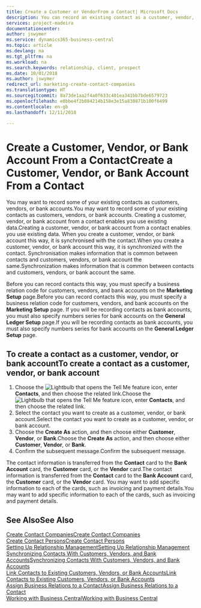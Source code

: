 ```yaml
---
title: Create a Customer or VendorFrom a Contact| Microsoft Docs
description: You can record an existing contact as a customer, vendor, or bank account using existing data and specifying a business relationship.
services: project-madeira
documentationcenter: 
author: jswymer
ms.service: dynamics365-business-central
ms.topic: article
ms.devlang: na
ms.tgt_pltfrm: na
ms.workload: na
ms.search.keywords: relationship, client, prospect
ms.date: 10/01/2018
ms.author: jswymer
redirect_url: marketing-create-contact-companies
ms.translationtype: HT
ms.sourcegitcommit: 8a73de1aa2f4a0f633c401ea341bb7bde6579723
ms.openlocfilehash: e0bbe4f2b084214b158e3e15a830871b100f6499
ms.contentlocale: en-gb
ms.lasthandoff: 12/11/2018

---
```

# <a name="create-a-customer-vendor-or-bank-account-from-a-contact"></a><span data-ttu-id="12982-103">Create a Customer, Vendor, or Bank Account From a Contact</span><span class="sxs-lookup"><span data-stu-id="12982-103">Create a Customer, Vendor, or Bank Account From a Contact</span></span>
<span data-ttu-id="12982-104">You may want to record some of your existing contacts as customers, vendors, or bank accounts.</span><span class="sxs-lookup"><span data-stu-id="12982-104">You may want to record some of your existing contacts as customers, vendors, or bank accounts.</span></span> <span data-ttu-id="12982-105">Creating a customer, vendor, or bank account from a contact enables you use existing data.</span><span class="sxs-lookup"><span data-stu-id="12982-105">Creating a customer, vendor, or bank account from a contact enables you use existing data.</span></span> <span data-ttu-id="12982-106">When you create a customer, vendor, or bank account this way, it is synchronised with the contact.</span><span class="sxs-lookup"><span data-stu-id="12982-106">When you create a customer, vendor, or bank account this way, it is synchronized with the contact.</span></span> <span data-ttu-id="12982-107">Synchronisation makes information that is common between contacts and customers, vendors, or bank account the same.</span><span class="sxs-lookup"><span data-stu-id="12982-107">Synchronization makes information that is common between contacts and customers, vendors, or bank account the same.</span></span>

<span data-ttu-id="12982-108">Before you can record contacts this way, you must specify a business relation code for customers, vendors, and bank accounts on the **Marketing Setup** page.</span><span class="sxs-lookup"><span data-stu-id="12982-108">Before you can record contacts this way, you must specify a business relation code for customers, vendors, and bank accounts on the **Marketing Setup** page.</span></span> <span data-ttu-id="12982-109">If you will be recording contacts as bank accounts, you must also specify numbers series for bank accounts on the **General Ledger Setup** page.</span><span class="sxs-lookup"><span data-stu-id="12982-109">If you will be recording contacts as bank accounts, you must also specify numbers series for bank accounts on the **General Ledger Setup** page.</span></span>

## <a name="to-create-a-contact-as-a-customer-vendor-or-bank-account"></a><span data-ttu-id="12982-110">To create a contact as a customer, vendor, or bank account</span><span class="sxs-lookup"><span data-stu-id="12982-110">To create a contact as a customer, vendor, or bank account</span></span>
1. <span data-ttu-id="12982-111">Choose the ![Lightbulb that opens the Tell Me feature](media/ui-search/search_small.png "Tell me what you want to do") icon, enter **Contacts**, and then choose the related link.</span><span class="sxs-lookup"><span data-stu-id="12982-111">Choose the ![Lightbulb that opens the Tell Me feature](media/ui-search/search_small.png "Tell me what you want to do") icon, enter **Contacts**, and then choose the related link.</span></span>
2. <span data-ttu-id="12982-112">Select the contact you want to create as a customer, vendor, or bank account.</span><span class="sxs-lookup"><span data-stu-id="12982-112">Select the contact you want to create as a customer, vendor, or bank account.</span></span>
3. <span data-ttu-id="12982-113">Choose the **Create As** action, and then choose either **Customer**, **Vendor**, or **Bank**.</span><span class="sxs-lookup"><span data-stu-id="12982-113">Choose the **Create As** action, and then choose either **Customer**, **Vendor**, or **Bank**.</span></span>
4. <span data-ttu-id="12982-114">Confirm the subsequent message.</span><span class="sxs-lookup"><span data-stu-id="12982-114">Confirm the subsequent message.</span></span>

<span data-ttu-id="12982-115">The contact information is transferred from the **Contact** card to the **Bank Account** card, the **Customer** card, or the **Vendor** card.</span><span class="sxs-lookup"><span data-stu-id="12982-115">The contact information is transferred from the **Contact** card to the **Bank Account** card, the **Customer** card, or the **Vendor** card.</span></span> <span data-ttu-id="12982-116">You may want to add specific information to each of the cards, such as invoicing and payment details.</span><span class="sxs-lookup"><span data-stu-id="12982-116">You may want to add specific information to each of the cards, such as invoicing and payment details.</span></span>

## <a name="see-also"></a><span data-ttu-id="12982-117">See Also</span><span class="sxs-lookup"><span data-stu-id="12982-117">See Also</span></span>
[<span data-ttu-id="12982-118">Create Contact Companies</span><span class="sxs-lookup"><span data-stu-id="12982-118">Create Contact Companies</span></span>](marketing-create-contact-companies.md)  
[<span data-ttu-id="12982-119">Create Contact Persons</span><span class="sxs-lookup"><span data-stu-id="12982-119">Create Contact Persons</span></span>](marketing-create-contact-persons.md)  
[<span data-ttu-id="12982-120">Setting Up Relationship Management</span><span class="sxs-lookup"><span data-stu-id="12982-120">Setting Up Relationship Management</span></span>](marketing-setup-marketing.md)  
[<span data-ttu-id="12982-121">Synchronizing Contacts With Customers, Vendors, and Bank Accounts</span><span class="sxs-lookup"><span data-stu-id="12982-121">Synchronizing Contacts With Customers, Vendors, and Bank Accounts</span></span>](marketing-synchronize-contacts-customers-vendors-bank-accounts.md)  
[<span data-ttu-id="12982-122">Link Contacts to Existing Customers, Vendors, or Bank Accounts</span><span class="sxs-lookup"><span data-stu-id="12982-122">Link Contacts to Existing Customers, Vendors, or Bank Accounts</span></span>](marketing-how-link-contact.md)  
[<span data-ttu-id="12982-123">Assign Business Relations to a Contact</span><span class="sxs-lookup"><span data-stu-id="12982-123">Assign Business Relations to a Contact</span></span>](marketing-business-relations.md#AssignBusRelContact)  
[<span data-ttu-id="12982-124">Working with Business Central</span><span class="sxs-lookup"><span data-stu-id="12982-124">Working with Business Central</span></span>](ui-work-product.md)

